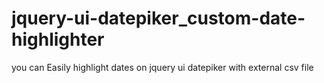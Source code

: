 # jquery-ui-datepiker_custom-date-highlighter
you can Easily highlight dates on jquery ui datepiker with external csv file
